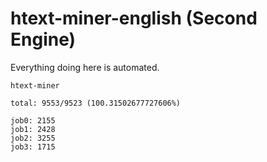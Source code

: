# htext-miner-english (Second Engine)

Everything doing here is automated.

```
htext-miner

total: 9553/9523 (100.31502677727606%)

job0: 2155
job1: 2428
job2: 3255
job3: 1715
```